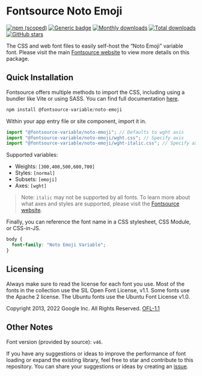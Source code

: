 # Fontsource Noto Emoji

[![npm (scoped)](https://img.shields.io/npm/v/@fontsource-variable/noto-emoji?color=brightgreen)](https://www.npmjs.com/package/@fontsource-variable/noto-emoji) [![Generic badge](https://img.shields.io/badge/fontsource-passing-brightgreen)](https://github.com/fontsource/fontsource) [![Monthly downloads](https://badgen.net/npm/dm/@fontsource-variable/noto-emoji)](https://github.com/fontsource/fontsource) [![Total downloads](https://badgen.net/npm/dt/@fontsource-variable/noto-emoji)](https://github.com/fontsource/fontsource) [![GitHub stars](https://img.shields.io/github/stars/fontsource/fontsource.svg?style=social&label=Star)](https://github.com/fontsource/fontsource/stargazers)

The CSS and web font files to easily self-host the “Noto Emoji” variable font. Please visit the main [Fontsource website](https://fontsource.org/fonts/noto-emoji) to view more details on this package.

## Quick Installation

Fontsource offers multiple methods to import the CSS, including using a bundler like Vite or using SASS. You can find full documentation [here](https://fontsource.org/docs/getting-started/introduction).

```javascript
npm install @fontsource-variable/noto-emoji
```

Within your app entry file or site component, import it in.

```javascript
import "@fontsource-variable/noto-emoji"; // Defaults to wght axis
import "@fontsource-variable/noto-emoji/wght.css"; // Specify axis
import "@fontsource-variable/noto-emoji/wght-italic.css"; // Specify axis and style
```

Supported variables:
- Weights: `[300,400,500,600,700]`
- Styles: `[normal]`
- Subsets: `[emoji]`
- Axes: `[wght]`

> Note: `italic` may not be supported by all fonts. To learn more about what axes and styles are supported, please visit the [Fontsource website](https://fontsource.org/fonts/noto-emoji).

Finally, you can reference the font name in a CSS stylesheet, CSS Module, or CSS-in-JS.

```css
body {
  font-family: "Noto Emoji Variable";
}
```

## Licensing
Always make sure to read the license for each font you use. Most of the fonts in the collection use the SIL Open Font License, v1.1. Some fonts use the Apache 2 license. The Ubuntu fonts use the Ubuntu Font License v1.0.

Copyright 2013, 2022 Google Inc. All Rights Reserved.
[OFL-1.1](http://scripts.sil.org/OFL)

## Other Notes
Font version (provided by source): `v46`.

If you have any suggestions or ideas to improve the performance of font loading or expand the existing library, feel free to star and contribute to this repository. You can share your suggestions or ideas by creating an [issue](https://github.com/fontsource/fontsource/issues).